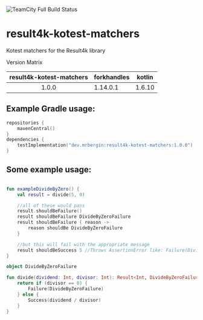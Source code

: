 ![TeamCity Full Build Status](https://img.shields.io/teamcity/build/s/Result4kKotestMatchers_Build?server=https%3A%2F%2Fmrbergin.beta.teamcity.com&style=for-the-badge)

# result4k-kotest-matchers

Kotest matchers for the Result4k library

Version Matrix

|  result4k-kotest-matchers   | forkhandles   | kotlin  |
|:---------------------------:|---------------|---------|
|            1.0.0            | 1.14.0.1      | 1.6.10  |

## Example Gradle usage:

```kotlin
repositories {
    mavenCentral()
}
dependencies {
    testImplementation("dev.mrbergin:result4k-kotest-matchers:1.0.0")
}
```

## Some example usage:

```kotlin

fun exampleDivideByZero() {
    val result = divide(5, 0)

    //all of these would pass
    result.shouldBeFailure()
    result shouldBeFailure DivideByZeroFailure
    result shouldBeFailure { reason ->
        reason shouldBe DivideByZeroFailure
    }

    //but this will fail with the appropriate message
    result shouldBeSuccess 5 //Throws AssertionError like: Failure(DivideByZero) should be Success(5)
}

object DivideByZeroFailure

fun divide(dividend: Int, divisor: Int): Result<Int, DivideByZeroFailure> {
    return if (divisor == 0) {
        Failure(DivideByZeroFailure)
    } else {
        Success(dividend / divisor)
    }
}
```